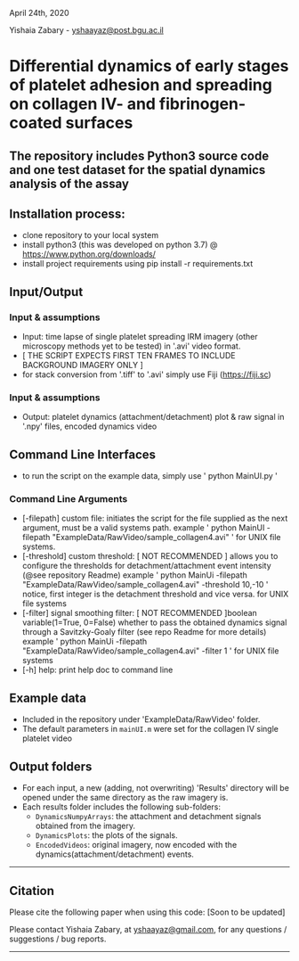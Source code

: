 April 24th, 2020

Yishaia Zabary - yshaayaz@post.bgu.ac.il

# Differential dynamics of early stages of platelet adhesion and spreading on collagen IV- and fibrinogen-coated surfaces
## The repository includes Python3 source code and one test dataset for the spatial dynamics analysis of the assay 

## Installation process:
- clone repository to your local system
- install python3 (this was developed on python 3.7) @ https://www.python.org/downloads/
- install project requirements using pip install -r requirements.txt

## Input/Output
### Input & assumptions
- Input: time lapse of single platelet spreading IRM imagery (other microscopy methods yet to be tested) in '.avi' video format.
- [ THE SCRIPT EXPECTS FIRST TEN FRAMES TO INCLUDE BACKGROUND IMAGERY ONLY ]
- for stack conversion from '.tiff' to '.avi' simply use Fiji (https://fiji.sc)
### Input & assumptions
- Output: platelet dynamics (attachment/detachment) plot & raw signal in '.npy' files, encoded dynamics video

## Command Line Interfaces
- to run the script on the example data, simply use ' python MainUI.py '
### Command Line Arguments
- [-filepath] custom file: initiates the script for the file supplied as the next argument, must be a valid systems path.
                        example ' python MainUI -filepath "ExampleData/RawVideo/sample_collagen4.avi" ' for UNIX file systems.
- [-threshold] custom threshold: [ NOT RECOMMENDED ] allows you to configure the thresholds for detachment/attachment event intensity (@see repository Readme)
                        example ' python MainUi -filepath "ExampleData/RawVideo/sample_collagen4.avi"  -threshold 10,-10  '
                        notice, first integer is the detachment threshold and vice versa.
                        for UNIX file systems 
- [-filter] signal smoothing filter: [ NOT RECOMMENDED ]boolean variable(1=True, 0=False) whether to pass the obtained dynamics signal through a Savitzky-Goaly filter (see repo Readme for more details)
                        example ' python MainUi -filepath "ExampleData/RawVideo/sample_collagen4.avi"  -filter 1  '
                        for UNIX file systems 
- [-h] help: print help doc to command line
 


## Example data
- Included in the repository under 'ExampleData/RawVideo' folder.   
- The default parameters in `mainUI.m` were set for the collagen IV single platelet video

## Output folders
- For each input, a new (adding, not overwriting) 'Results' directory will be opened under the same directory as the raw imagery is.
- Each results folder includes the following sub-folders:
  - `DynamicsNumpyArrays`: the attachment and detachment signals obtained from the imagery.
  - `DynamicsPlots`: the plots of the signals. 
  - `EncodedVideos`: original imagery, now encoded with the dynamics(attachment/detachment) events.  


-----------------

## Citation

Please cite the following paper when using this code:
[Soon to be updated]

Please contact Yishaia Zabary, at yshaayaz@gmail.com, for any questions / suggestions / bug reports.

-----------------
